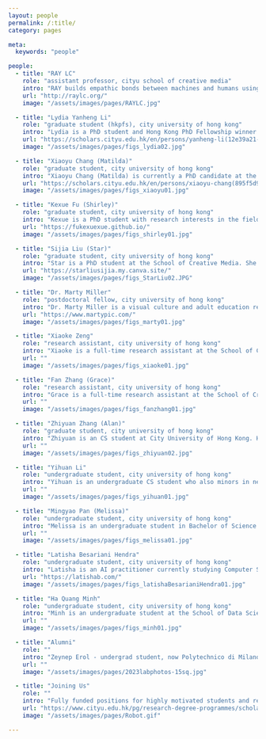 ```yaml
---
layout: people
permalink: /:title/
category: pages

meta:
  keywords: "people"

people:
  - title: "RAY LC"
    role: "assistant professor, cityu school of creative media"
    intro: "RAY builds empathic bonds between machines and humans using spatial interactions, uniting expertise in HCI, new media, and narratives. Exhibits: Elektra, NYSCI, Ars Electronica, NeON, New Museum, NY Short Documentary Film Fest, JCCAC, Osage, HKAC, Science Gallery Detroit, IEEE VISAP, SIGGRAPH Asia. Awards: Japan JSPS, NSF, NIH, Microsoft Imagine Cup, Verizon, Adobe Design Award, Davis Peace Foundation, NY Foundation for the Arts, HKADC."
    url: "http://raylc.org/"
    image: "/assets/images/pages/RAYLC.jpg"

  - title: "Lydia Yanheng Li"
    role: "graduate student (hkpfs), city university of hong kong"
    intro: "Lydia is a PhD student and Hong Kong PhD Fellowship winner at the School of Creative Media, who came from Beijing Institute of Technology. She studies how tangible media can help people explore their relationships with others and non-human beings, and she hopes to challenge people's preconceived perceptions. She is a video producer who enjoys collecting sounds and images from everyday life."
    url: "https://scholars.cityu.edu.hk/en/persons/yanheng-li(12e39a21-8321-46c4-9e86-06addc033153)/publications.html"
    image: "/assets/images/pages/figs_lydia02.jpg"

  - title: "Xiaoyu Chang (Matilda)"
    role: "graduate student, city university of hong kong"
    intro: "Xiaoyu Chang (Matilda) is currently a PhD candidate at the School of Creative Media. She previously graduated from the University of Glasgow. With a mechanical engineering and automobile background, her research interests focused on human robotics interaction, human-centred design, and robotics. She has a strong desire to explore novel interaction behaviours between humans and machines."
    url: "https://scholars.cityu.edu.hk/en/persons/xiaoyu-chang(895f5d96-efbe-4c6b-86f3-259861400a7e)/publications.html"
    image: "/assets/images/pages/figs_xiaoyu01.jpg"

  - title: "Kexue Fu (Shirley)"
    role: "graduate student, city university of hong kong"
    intro: "Kexue is a PhD student with research interests in the fields of human-computer interaction and social computing. Currently, she is focusing on investigating ways to enhance user experiences and social interaction in VR/AR, particularly in the realm of spatial interaction. She combines data modelling and analysis with qualitative research methods. Kexue is an avid sports enthusiast and food lover, as well as a passionate learner of classical dance and the French horn."
    url: "https://fukexuexue.github.io/"
    image: "/assets/images/pages/figs_shirley01.jpg"

  - title: "Sijia Liu (Star)"
    role: "graduate student, city university of hong kong"
    intro: "Star is a PhD student at the School of Creative Media. She received her MFA from CityU, and BFA from School of the Art Institute of Chicago. Her interests include the human senses, mass culture, and social problems that are sensitive to the youth. Her art and curatorial work also focus on these issues, visually displayed by immersive media."
    url: "https://starliusijia.my.canva.site/"
    image: "/assets/images/pages/figs_StarLiu02.JPG"

  - title: "Dr. Marty Miller"
    role: "postdoctoral fellow, city university of hong kong"
    intro: "Dr. Marty Miller is a visual culture and adult education researcher interested in Hong Kong's technological culture. Obtaining his PhD at Hong Kong Polytechnic University, he bridges these disciplines by noting how image-creation practices adapt to emergent technology and why this influence informs the meanings created. Specifically, found photography and technological literacy designs fuel his scholarly output, funded creative work, and integrated teaching practice. Marty's works are published in Creativity and Cognition, Mindtrek, IASDR, etc."
    url: "https://www.martypic.com/"
    image: "/assets/images/pages/figs_marty01.jpg"

  - title: "Xiaoke Zeng"
    role: "research assistant, city university of hong kong"
    intro: "Xiaoke is a full-time research assistant at the School of Creative Media, who came from South China Normal University. He is interested in exploring the creative applications of XR, AIGC, and BCI. He is also a designer and director who created fictional stories and animation videos of future products."
    url: ""
    image: "/assets/images/pages/figs_xiaoke01.jpg"

  - title: "Fan Zhang (Grace)"
    role: "research assistant, city university of hong kong"
    intro: "Grace is a full-time research assistant at the School of Creative Media, who came from Karolinska Institutet. With a medical background, she is interested in the field of human-computer interaction and XR with applications in health. She is always intrigued by outdoor activities and has a passion for crocheting, crafting adorable little things."
    url: ""
    image: "/assets/images/pages/figs_fanzhang01.jpg"

  - title: "Zhiyuan Zhang (Alan)"
    role: "graduate student, city university of hong kong"
    intro: "Zhiyuan is an CS student at City University of Hong Kong. He worked on human-machine co-storytelling, particularly the web GPT-2-based interface. He also helped produce machine-learning powered works in Sound Of(f) and Down the Holograph. Alan is author of a CHI paper on dancing with drone, and is also a DJI drone pilot who enjoys exploring nature."
    url: ""
    image: "/assets/images/pages/figs_zhiyuan02.jpg"

  - title: "Yihuan Li"
    role: "undergraduate student, city university of hong kong"
    intro: "Yihuan is an undergraduate CS student who also minors in neuroscience at the City University of Hong Kong. She is interested in BMI and HCI and has a burning desire to explore the role of memory in learning and spatial interaction. As a participant and observer of life, she enjoys reading, music, photography, and sports! She is currently making books about performance technology, HCI, and the arts."
    url: ""
    image: "/assets/images/pages/figs_yihuan01.jpg"

  - title: "Mingyao Pan (Melissa)"
    role: "undergraduate student, city university of hong kong"
    intro: "Melissa is an undergraduate student in Bachelor of Science who also minors in Psychology. She is now responsible for running the Instagram and Little Red Book social media for the studio and editing videos for studio works. She's good at painting and has great interest in game and animation fields. She also loves sports and often plays badminton in her free time."
    url: ""
    image: "/assets/images/pages/figs_melissa01.jpg"

  - title: "Latisha Besariani Hendra"
    role: "undergraduate student, city university of hong kong"
    intro: "Latisha is an AI practitioner currently studying Computer Science at the City University of Hong Kong. She works at the intersection of art and technology, using Machine Learning in artistic creation. Latisha's cross-disciplinary practice in art and engineering enables her to use GenAI for production while working with technical aspects of AI systems. Latisha's GenAI artworks have been exhibited at Hong Kong's Heritage of Mei Ho Museum, Venezia Contemporanea, and Goethe Institute HK. She also authored a CHI paper on using ChatGPT for a social media-like climate action game."
    url: "https://latishab.com/"
    image: "/assets/images/pages/figs_latishaBesarianiHendra01.jpg"

  - title: "Ha Quang Minh"
    role: "undergraduate student, city university of hong kong"
    intro: "Minh is an undergraduate student at the School of Data Science at CityU. Minh comes from Vietnam. He is passionate about competitive programming, the statistical learning theory behind machine learning and AI, and using computer vision with robotics. He wishes to be a Machine Learning Engineering in the future!"
    url: ""
    image: "/assets/images/pages/figs_minh01.jpg"

  - title: "Alumni"
    role: ""
    intro: "Zeynep Erol - undergrad student, now Polytechnico di Milano grad student.<br>Marco Lui - RA SCM BAS, programmer and robotics, now private industry.<br>Anthon Zhang - RA SCM CS, machine learning, now Chinese University of Hong Kong PhD.<br>Stella Yaxuan Mao - RA SCM BA, designer, published at HRI and Frontiers in Physiology.<br>Eray Ozgunay - undergrad student, now Bilkent University grad student.<br>Lillian Song - masters student, now CityU digital humanities PhD.<br>Suifang Zhou - masters student, now Northeastern HCI grad student."
    url: ""
    image: "/assets/images/pages/2023labphotos-15sq.jpg"

  - title: "Joining Us"
    role: ""
    intro: "Fully funded positions for highly motivated students and research assistants are available. Candidates should have good English communication and writing skills, with ability in one of these areas: human-computer interaction research and analysis skills, creative technology skills such as VR 3D-modeling animation performance, programming ability like python machine-learning robotics web-frameworks. See <a href='../opportunities'><u>opportunities</u></a> page for details."
    url: "https://www.cityu.edu.hk/pg/research-degree-programmes/scholarships-financial-aid-and-fees"
    image: "/assets/images/pages/Robot.gif"

---
```

<p></p>
